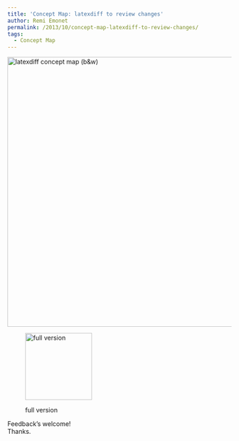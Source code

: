```yaml
---
title: 'Concept Map: latexdiff to review changes'
author: Remi Emonet
permalink: /2013/10/concept-map-latexdiff-to-review-changes/
tags:
  - Concept Map
---
```

[<img alt="latexdiff concept map (b&w)" src="http://teaching.software-carpentry.org/wp-content/uploads/2013/10/export-2-small.png" width="800" height="605" />][1]<figure id="attachment_4840" style="width: 150px;" class="wp-caption alignnone">

[<img class="size-thumbnail wp-image-4840" alt="full version" src="http://teaching.software-carpentry.org/wp-content/uploads/2013/10/export-1-150x150.png" width="150" height="150" />][2]<figcaption class="wp-caption-text">full version</figcaption></figure> 
Feedback&#8217;s welcome!  
Thanks.

 [1]: http://teaching.software-carpentry.org/wp-content/uploads/2013/10/export-2-small.png
 [2]: http://teaching.software-carpentry.org/wp-content/uploads/2013/10/export-1.png
